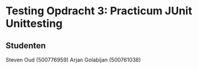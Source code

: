 # Testing Opdracht 3: Practicum JUnit Unittesting


## Studenten
Steven Oud (500776959)
Arjan Golabijan (500761038)
